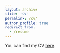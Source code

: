 ```yaml
---
layout: archive
title: "CV"
permalink: /cv/
author_profile: true
redirect_from:
  - /resume
---
```


You can find my CV
[here](https://github.com/andrejmijakovic/andrejmijakovic.github.io/blob/master/_files/CV_Sep2022_AndrejMijakovic.pdf).